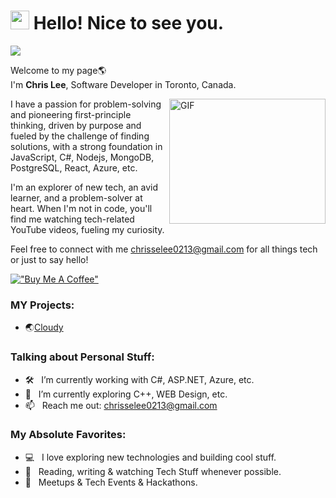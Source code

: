 # <img src="https://emojis.slackmojis.com/emojis/images/1531849430/4246/blob-sunglasses.gif?1531849430" width="30"/> Hello! Nice to see you.
![](https://komarev.com/ghpvc/?username=your-github-username&color=blueviolet)

<p>Welcome to my page🌎 </br> I'm <b>Chris Lee</b>, Software Developer in Toronto, Canada</b>.</p>

<img align="right" alt="GIF" src="https://github.com/abhisheknaiidu/abhisheknaiidu/blob/master/code.gif?raw=true" width="250" height="200" />

I have a passion for problem-solving and pioneering first-principle thinking, driven by purpose and fueled by the challenge of finding solutions, with a strong foundation in JavaScript, C#, Nodejs, MongoDB, PostgreSQL, React, Azure, etc. 

I'm an explorer of new tech, an avid learner, and a problem-solver at heart. When I'm not in code, you'll find me watching tech-related YouTube videos, fueling my curiosity.

Feel free to connect with me chrisselee0213@gmail.com for all things tech or just to say hello!

[!["Buy Me A Coffee"](https://www.buymeacoffee.com/assets/img/custom_images/orange_img.png)](https://buymeacoffee.com/dltpdnd123k)

### MY Projects:
- 🌏[Cloudy](https://github.com/luthentic/FileSharingWeb)

### Talking about Personal Stuff:

- 🛠 &nbsp; I’m currently working with C#, ASP.NET, Azure, etc.
- 🚀 &nbsp; I’m currently exploring C++, WEB Design, etc.
- 📫 &nbsp; Reach me out: chrisselee0213@gmail.com

### My Absolute Favorites:

- 💻 &nbsp; I love exploring new technologies and building cool stuff.
- 📰 &nbsp; Reading, writing & watching Tech Stuff whenever possible.
- 🍕 &nbsp; Meetups & Tech Events & Hackathons.





